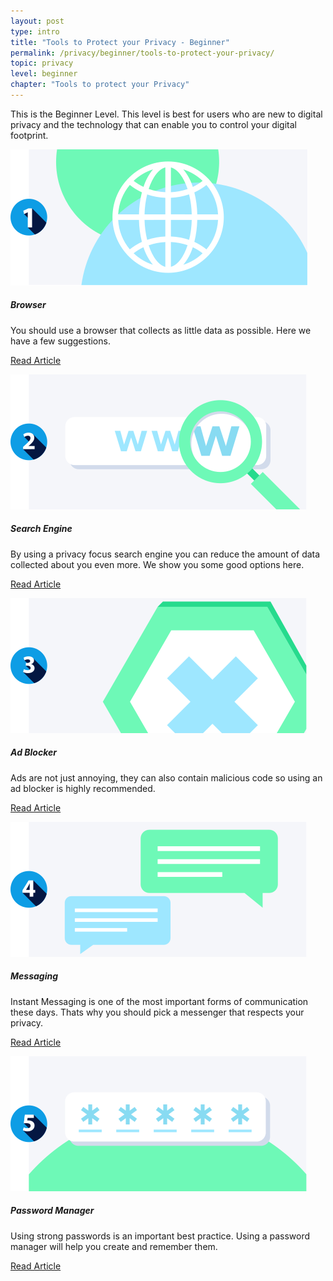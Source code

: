 ```yaml
---
layout: post
type: intro
title: "Tools to Protect your Privacy - Beginner"
permalink: /privacy/beginner/tools-to-protect-your-privacy/
topic: privacy
level: beginner
chapter: "Tools to protect your Privacy"
---
```


This is the Beginner Level. This level is best for users who are new to digital privacy and the technology that can enable you to control your digital footprint.


<div class="row mt-5">
    <div class="col-md-3">
        <a href="{{ site.baseurl }}{% post_url /privacy/beginner/2023-04-02-browser %}">
            <img src="/assets/post_files/privacy/beginner/tools-to-protect-your-privacy/browser.svg" alt="Browser" />
        </a>
    </div>
    <div class="col-md-9">
        <h5 class="intro-article-title">Browser</h5>
        <p class="mb-1">
            You should use a browser that collects as little data as possible. Here we have a few suggestions.
        </p>
        <p class="mb-0">
            <a class="font-weight-bold" href="{{ site.baseurl }}{% post_url /privacy/beginner/2023-04-02-browser %}">Read Article</a>
        </p>
    </div>
</div>

<div class="row mt-5">
    <div class="col-md-3">
        <a href="{{ site.baseurl }}{% post_url /privacy/beginner/2023-04-03-search-engine %}">
            <img src="/assets/post_files/privacy/beginner/tools-to-protect-your-privacy/search_engine.svg" alt="Search Engine" />
        </a>
    </div>
    <div class="col-md-9">
        <h5 class="intro-article-title">Search Engine</h5>
        <p class="mb-1">
            By using a privacy focus search engine you can reduce the amount of data collected about you even more. We show you some good options here.
        </p>
        <p class="mb-0">
            <a class="font-weight-bold" href="{{ site.baseurl }}{% post_url /privacy/beginner/2023-04-03-search-engine %}">Read Article</a>
        </p>
    </div>
</div>

<div class="row mt-5">
    <div class="col-md-3">
        <a href="{{ site.baseurl }}{% post_url /privacy/beginner/2023-04-04-ad-blocker %}">
            <img src="/assets/post_files/privacy/beginner/tools-to-protect-your-privacy/ad_block.svg" alt="Ad Blocker" />
        </a>
    </div>
    <div class="col-md-9">
        <h5 class="intro-article-title">Ad Blocker</h5>
        <p class="mb-1">
            Ads are not just annoying, they can also contain malicious code so using an ad blocker is highly recommended.
        </p>
        <p class="mb-0">
            <a class="font-weight-bold" href="{{ site.baseurl }}{% post_url /privacy/beginner/2023-04-04-ad-blocker %}">Read Article</a>
        </p>
    </div>
</div>

<div class="row mt-5">
    <div class="col-md-3">
        <a href="{{ site.baseurl }}{% post_url /privacy/beginner/2023-04-05-messaging %}">
            <img src="/assets/post_files/privacy/beginner/tools-to-protect-your-privacy/messaging.svg" alt="Messaging" />
        </a>
    </div>
    <div class="col-md-9">
        <h5 class="intro-article-title">Messaging</h5>
        <p class="mb-1">
            Instant Messaging is one of the most important forms of communication these days. Thats why you should pick a messenger that respects your privacy.
        </p>
        <p class="mb-0">
            <a class="font-weight-bold" href="{{ site.baseurl }}{% post_url /privacy/beginner/2023-04-05-messaging %}">Read Article</a>
        </p>
    </div>
</div>

<div class="row mt-5">
    <div class="col-md-3">
        <a href="{{ site.baseurl }}{% post_url /privacy/beginner/2023-04-06-password-manager %}">
            <img src="/assets/post_files/privacy/beginner/tools-to-protect-your-privacy/password_manager.svg" alt="Password Manager" />
        </a>
    </div>
    <div class="col-md-9">
        <h5 class="intro-article-title">Password Manager</h5>
        <p class="mb-1">
            Using strong passwords is an important best practice. Using a password manager will help you create and remember them.
        </p>
        <p class="mb-0">
            <a class="font-weight-bold" href="{{ site.baseurl }}{% post_url /privacy/beginner/2023-04-06-password-manager %}">Read Article</a>
        </p>
    </div>
</div>
